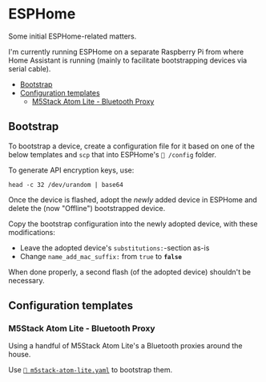 # ESPHome

Some initial ESPHome-related matters.

I'm currently running ESPHome on a separate Raspberry Pi from where Home
Assistant is running (mainly to facilitate bootstrapping devices via serial
cable).

- [Bootstrap](#bootstrap)
- [Configuration templates](#configuration-templates)
  - [M5Stack Atom Lite - Bluetooth Proxy](#m5stack-atom-lite---bluetooth-proxy)

## Bootstrap

To bootstrap a device, create a configuration file for it based on one of the
below templates and `scp` that into ESPHome's `📂 /config` folder.

To generate API encryption keys, use:

```shell
head -c 32 /dev/urandom | base64
```

Once the device is flashed, adopt the _newly_ added device in ESPHome and delete
the (now "Offline") bootstrapped device.

Copy the bootstrap configuration into the newly adopted device, with these
modifications:

- Leave the adopted device's `substitutions:`-section as-is
- Change `name_add_mac_suffix:` from `true` to **`false`**

When done properly, a second flash (of the adopted device) shouldn't be
necessary.

## Configuration templates

### M5Stack Atom Lite - Bluetooth Proxy

Using a handful of M5Stack Atom Lite's a Bluetooth proxies around the house.

Use [`📄 m5stack-atom-lite.yaml`](./m5stack-atom-lite.yaml) to bootstrap them.
